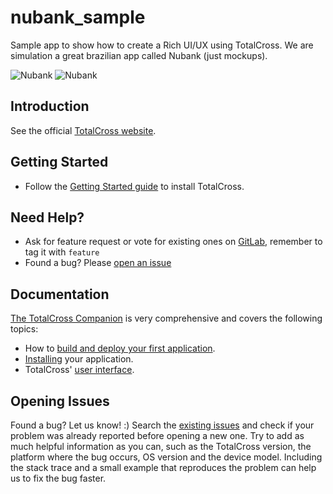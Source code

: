 # nubank_sample
Sample app to show how to create a Rich UI/UX using TotalCross. We are simulation a great brazilian app called Nubank (just mockups).

![Nubank](https://github.com/TotalCross/nubank_sample/blob/master/Comparative%20Images/tela-04-nubank.png)
![Nubank](https://github.com/TotalCross/nubank_sample/blob/master/Comparative%20Images/tela-03-nubank-.png)

## Introduction

See the official [TotalCross website](http://www.totalcross.com).

## Getting Started

- Follow the [Getting Started guide](http://www.totalcross.com/documentation/gettingstarted.html) to install TotalCross.

## Need Help?

- Ask for feature request or vote for existing ones on [GitLab](https://gitlab.com/totalcross/TotalCross/issues), remember to tag it with `feature`
- Found a bug? Please [open an issue](#opening-issues)

## Documentation

[The TotalCross Companion](http://www.totalcross.com/documentation/companion.html) is very comprehensive and covers the following topics:
- How to [build and deploy your first application](http://www.totalcross.com/documentation/companion.html#toc-Chapter-3).
- [Installing](http://www.totalcross.com/documentation/companion.html#toc-Chapter-6) your application.
- TotalCross' [user interface](http://www.totalcross.com/documentation/companion.html#toc-Part-II).

## Opening Issues

Found a bug? Let us know! :)
Search the [existing issues](https://gitlab.com/totalcross/TotalCross/issues) and check if your problem was already reported before opening a new one. Try to add as much helpful information as you can, such as the TotalCross version, the platform where the bug occurs, OS version and the device model. Including the stack trace and a small example that reproduces the problem can help us to fix the bug faster.
